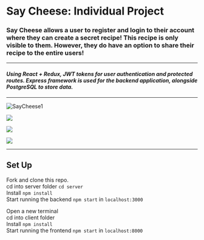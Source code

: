 # Say Cheese: Individual Project
### Say Cheese allows a user to register and login to their account where they can create a secret recipe! This recipe is only visible to them. However, they do have an option to share their recipe to the entire users!

***

#### ***Using React + Redux, JWT tokens for user authentication and protected routes. Express framework is used for the backend application, alongside PostgreSQL to store data.***

***

![SayCheese1](https://imgur.com/Fk0uFwK.png)

![](https://imgur.com/J5G75EL.png)

![](https://imgur.com/5bVBqDB.png)

![](https://imgur.com/NtSmX3V.png)

***

## Set Up
Fork and clone this repo. <br>
cd into server folder `cd server` <br>
Install `npm install` <br>
Start running the backend `npm start` in `localhost:3000`<br>

Open a new terminal <br>
cd into client folder <br>
Install `npm install`<br>
Start running the frontend `npm start` in `localhost:8000`<br>
